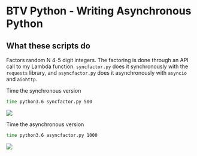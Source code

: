 # BTV Python - Writing Asynchronous Python

## What these scripts do
Factors random N 4-5 digit integers. The factoring is done through an API call to my Lambda function.
`syncfactor.py` does it synchronously with the `requests` library, and `asyncfactor.py` does it asynchronously with `asyncio` and `aiohttp`. 

Time the synchronous version

```sh
time python3.6 syncfactor.py 500
```
![](https://res.cloudinary.com/dzmp7xptn/image/upload/v1558444938/Screen_Shot_2019-05-21_at_9.16.57_AM_zgcnbp.png)


Time the asynchronous version
```sh
time python3.6 asyncfactor.py 1000
```

![](https://res.cloudinary.com/dzmp7xptn/image/upload/v1558444938/Screen_Shot_2019-05-21_at_9.17.45_AM_hzklvs.png)
